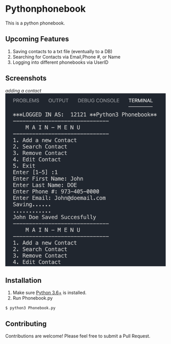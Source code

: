 # Pythonphonebook

This is a python phonebook. 

## Upcoming Features
1. Saving contacts to a txt file (eventually to a DB)
2. Searching for Contacts via Email,Phone #, or Name 
3. Logging into different phonebooks via UserID

## Screenshots
*adding a contact*
![Terminal Screenshot](/addcontact.png)


  
## Installation

1. Make sure [Python 3.6+](https://www.python.org/downloads/) is installed. 
2. Run Phonebook.py

```
$ python3 Phonebook.py
```




## Contributing

Contributions are welcome! Please feel free to submit a Pull Request.
